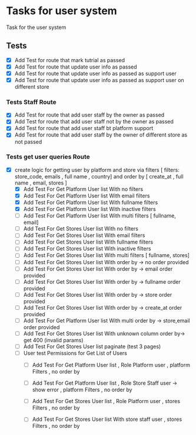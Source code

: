 # Tasks for user system
Task for the user system
## Tests
- [x] Add Test for route that mark tutrial as passed
- [x] Add Test for route that update user info as passed
- [x] Add Test for route that update user info as passed as support user
- [x] Add Test for route that update user info as passed as support user on different store

### Tests Staff Route

- [x] Add Test for route that add user staff by the owner as passed
- [x] Add Test for route that add user staff not by the owner as passed
- [x] Add Test for route that add user staff bt platform support
- [x] Add Test for route that add user staff by the owner of different store as not passed

### Tests get user queries Route


- [x] create logic for getting user by platform and store via filters [ filters: store_code,  emails , full name , country] and order by  [ create_at , full name , email,   stores ]
    - [x] Add Test For Get Platform User list With no filters
    - [x] Add Test For Get Platform User list With email filters
    - [x] Add Test For Get Platform User list With fullname filters
    - [x] Add Test For Get Platform User list With inactive filters
    - [ ] Add Test For Get Platform User list With multi filters [ fullname, email]
    - [ ] Add Test For Get Stores User list With no filters
    - [ ] Add Test For Get Stores User list With email filters
    - [ ] Add Test For Get Stores User list With fullname filters
    - [ ] Add Test For Get Stores User list With inactive filters
    - [ ] Add Test For Get Stores User list With multi filters [ fullname, stores]
    - [ ] Add Test For Get Stores User list With order by ->  no order provided
    - [ ] Add Test For Get Stores User list With order by ->  email order provided
    - [ ] Add Test For Get Stores User list With order by ->  fullname order provided
    - [ ] Add Test For Get Stores User list With order by ->  store order provided
    - [ ] Add Test For Get Stores User list With order by ->  create_at order provided
    - [ ] Add Test For Get Platform User list With multi order by ->  store,email order provided
    - [ ] Add Test For Get Stores User list With unknown column  order by-> get 400 (invalid params)
    - [ ] Add Test For Get Stores User list paginate (test 3 pages)
  - [ ] User test Permissions for Get List of Users
    - [ ] Add Test For Get Platform User list  , Role Platform user  , platform Filters , no order by
    - [ ] Add Test For Get Platform User list  , Role Store Staff user -> show error   , platform Filters , no order by
    - [ ] Add Test For Get Stores User list  , Role Platform user    , stores Filters , no order by
    - [ ] Add Test For Get Stores User list With store staff user  , stores Filters , no order by


